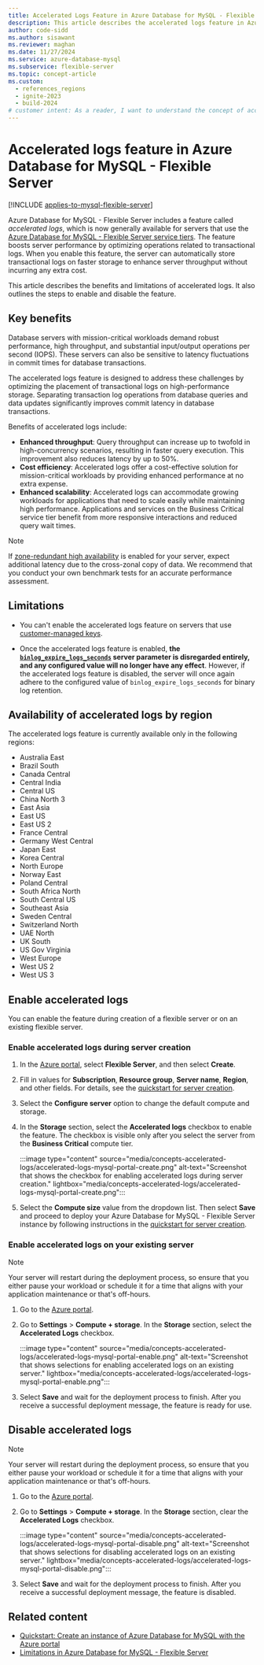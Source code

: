 ```yaml
---
title: Accelerated Logs Feature in Azure Database for MySQL - Flexible Server
description: This article describes the accelerated logs feature in Azure Database for MySQL - Flexible Server and its benefits for high-performance workloads.
author: code-sidd
ms.author: sisawant
ms.reviewer: maghan
ms.date: 11/27/2024
ms.service: azure-database-mysql
ms.subservice: flexible-server
ms.topic: concept-article
ms.custom:
  - references_regions
  - ignite-2023
  - build-2024
# customer intent: As a reader, I want to understand the concept of accelerated logs in Azure Database for MySQL - Flexible Server.
---
```


# Accelerated logs feature in Azure Database for MySQL - Flexible Server

[!INCLUDE [applies-to-mysql-flexible-server](../includes/applies-to-mysql-flexible-server.md)]

Azure Database for MySQL - Flexible Server includes a feature called *accelerated logs*, which is now generally available for servers that use the [Azure Database for MySQL - Flexible Server service tiers](concepts-service-tiers-storage.md). The feature boosts server performance by optimizing operations related to transactional logs. When you enable this feature, the server can automatically store transactional logs on faster storage to enhance server throughput without incurring any extra cost.

This article describes the benefits and limitations of accelerated logs. It also outlines the steps to enable and disable the feature.

## Key benefits

Database servers with mission-critical workloads demand robust performance, high throughput, and substantial input/output operations per second (IOPS). These servers can also be sensitive to latency fluctuations in commit times for database transactions.

The accelerated logs feature is designed to address these challenges by optimizing the placement of transactional logs on high-performance storage. Separating transaction log operations from database queries and data updates significantly improves commit latency in database transactions.

Benefits of accelerated logs include:

- **Enhanced throughput**: Query throughput can increase up to twofold in high-concurrency scenarios, resulting in faster query execution. This improvement also reduces latency by up to 50%.
- **Cost efficiency**: Accelerated logs offer a cost-effective solution for mission-critical workloads by providing enhanced performance at no extra expense.
- **Enhanced scalability**: Accelerated logs can accommodate growing workloads for applications that need to scale easily while maintaining high performance. Applications and services on the Business Critical service tier benefit from more responsive interactions and reduced query wait times.

> [!NOTE]  
> If [zone-redundant high availability](concepts-high-availability.md) is enabled for your server, expect additional latency due to the cross-zonal copy of data. We recommend that you conduct your own benchmark tests for an accurate performance assessment.

## Limitations

- You can't enable the accelerated logs feature on servers that use [customer-managed keys](concepts-customer-managed-key.md).

- Once the accelerated logs feature is enabled, **the [`binlog_expire_logs_seconds`](https://dev.mysql.com/doc/refman/8.0/en/replication-options-binary-log.html#sysvar_binlog_expire_logs_seconds) server parameter is disregarded entirely, and any configured value will no longer have any effect**. However, if the accelerated logs feature is disabled, the server will once again adhere to the configured value of `binlog_expire_logs_seconds` for binary log retention.

## Availability of accelerated logs by region

The accelerated logs feature is currently available only in the following regions:

  - Australia East
  - Brazil South
  - Canada Central
  - Central India
  - Central US
  - China North 3
  - East Asia
  - East US
  - East US 2
  - France Central
  - Germany West Central
  - Japan East
  - Korea Central
  - North Europe
  - Norway East
  - Poland Central
  - South Africa North
  - South Central US
  - Southeast Asia
  - Sweden Central
  - Switzerland North
  - UAE North
  - UK South
  - US Gov Virginia
  - West Europe
  - West US 2
  - West US 3

## Enable accelerated logs

You can enable the feature during creation of a flexible server or on an existing flexible server.

### Enable accelerated logs during server creation

1. In the [Azure portal](https://portal.azure.com/), select **Flexible Server**, and then select **Create**.

1. Fill in values for **Subscription**, **Resource group**, **Server name**, **Region**, and other fields. For details, see the [quickstart for server creation](quickstart-create-server-portal.md).

1. Select the **Configure server** option to change the default compute and storage.

1. In the **Storage** section, select the **Accelerated logs** checkbox to enable the feature. The checkbox is visible only after you select the server from the **Business Critical** compute tier.

    :::image type="content" source="media/concepts-accelerated-logs/accelerated-logs-mysql-portal-create.png" alt-text="Screenshot that shows the checkbox for enabling accelerated logs during server creation." lightbox="media/concepts-accelerated-logs/accelerated-logs-mysql-portal-create.png":::

1. Select the **Compute size** value from the dropdown list. Then select **Save** and proceed to deploy your Azure Database for MySQL - Flexible Server instance by following instructions in the [quickstart for server creation](quickstart-create-server-portal.md).

### Enable accelerated logs on your existing server

> [!NOTE]  
> Your server will restart during the deployment process, so ensure that you either pause your workload or schedule it for a time that aligns with your application maintenance or that's off-hours.

1. Go to the [Azure portal](https://portal.azure.com/).

1. Go to **Settings** > **Compute + storage**. In the **Storage** section, select the **Accelerated Logs** checkbox.

    :::image type="content" source="media/concepts-accelerated-logs/accelerated-logs-mysql-portal-enable.png" alt-text="Screenshot that shows selections for enabling accelerated logs on an existing server." lightbox="media/concepts-accelerated-logs/accelerated-logs-mysql-portal-enable.png":::

1. Select **Save** and wait for the deployment process to finish. After you receive a successful deployment message, the feature is ready for use.

## Disable accelerated logs

> [!NOTE]  
> Your server will restart during the deployment process, so ensure that you either pause your workload or schedule it for a time that aligns with your application maintenance or that's off-hours.

1. Go to the [Azure portal](https://portal.azure.com/).

1. Go to **Settings** > **Compute + storage**. In the **Storage** section, clear the **Accelerated Logs** checkbox.

    :::image type="content" source="media/concepts-accelerated-logs/accelerated-logs-mysql-portal-disable.png" alt-text="Screenshot that shows selections for disabling accelerated logs on an existing server." lightbox="media/concepts-accelerated-logs/accelerated-logs-mysql-portal-disable.png":::

1. Select **Save** and wait for the deployment process to finish. After you receive a successful deployment message, the feature is disabled.

## Related content

- [Quickstart: Create an instance of Azure Database for MySQL with the Azure portal](quickstart-create-server-portal.md)
- [Limitations in Azure Database for MySQL - Flexible Server](concepts-limitations.md)
